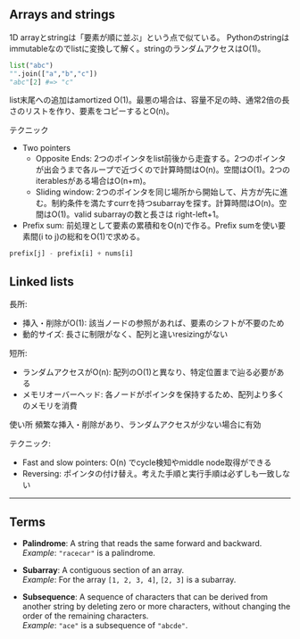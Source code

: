 ## Arrays and strings
1D arrayとstringは「要素が順に並ぶ」という点で似ている。
Pythonのstringはimmutableなのでlistに変換して解く。stringのランダムアクセスはO(1)。
```Python
list("abc")
"".join(["a","b","c"])
"abc"[2] #=> "c"
```
list末尾への追加はamortized O(1)。最悪の場合は、容量不足の時、通常2倍の長さのリストを作り、要素をコピーするとO(n)。

テクニック
- Two pointers
  - Opposite Ends: 2つのポインタをlist前後から走査する。2つのポインタが出会うまで各ループで近づくので計算時間はO(n)。空間はO(1)。2つのiterablesがある場合はO(n+m)。
  - Sliding window: 2つのポインタを同じ場所から開始して、片方が先に進む。制約条件を満たすcurrを持つsubarrayを探す。計算時間はO(n)。空間はO(1)。valid subarrayの数と長さは right-left+1。
- Prefix sum: 前処理として要素の累積和をO(n)で作る。Prefix sumを使い要素間(i to j)の総和をO(1)で求める。
```python
prefix[j] - prefix[i] + nums[i]
```



## Linked lists

長所:
- 挿入・削除がO(1): 該当ノードの参照があれば、要素のシフトが不要のため
- 動的サイズ: 長さに制限がなく、配列と違いresizingがない

短所:
- ランダムアクセスがO(n): 配列のO(1)と異なり、特定位置まで辿る必要がある
- メモリオーバーヘッド: 各ノードがポインタを保持するため、配列より多くのメモリを消費

使い所
頻繁な挿入・削除があり、ランダムアクセスが少ない場合に有効

テクニック:
- Fast and slow pointers: O(n) でcycle検知やmiddle node取得ができる
- Reversing: ポインタの付け替え。考えた手順と実行手順は必ずしも一致しない
----


## Terms

- **Palindrome**: A string that reads the same forward and backward.  
  _Example_: `"racecar"` is a palindrome.

- **Subarray**: A contiguous section of an array.  
  _Example_: For the array `[1, 2, 3, 4]`, `[2, 3]` is a subarray.

- **Subsequence**: A sequence of characters that can be derived from another string by deleting zero or more characters, without changing the order of the remaining characters.  
  _Example_: `"ace"` is a subsequence of `"abcde"`.
